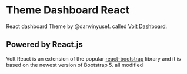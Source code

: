 # Theme Dashboard React
React dashboard Theme by @darwinyusef. called [Volt Dashboard](https://github.com/themesberg/volt-bootstrap-5-dashboard).

## Powered by React.js

Volt React is an extension of the popular [react-bootstrap](https://react-bootstrap.github.io/) library and it is based on the newest version of Bootstrap 5. all modified
